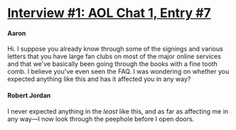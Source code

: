 # [Interview #1: AOL Chat 1, Entry #7](https://www.theoryland.com/intvmain.php?i=1#7)

#### Aaron

Hi. I suppose you already know through some of the signings and various letters that you have large fan clubs on most of the major online services and that we've basically been going through the books with a fine tooth comb. I believe you've even seen the FAQ. I was wondering on whether you expected anything like this and has it affected you in any way?

#### Robert Jordan

I never expected anything in the
*least*
like this, and as far as affecting me in any way—I now look through the peephole before I open doors.

